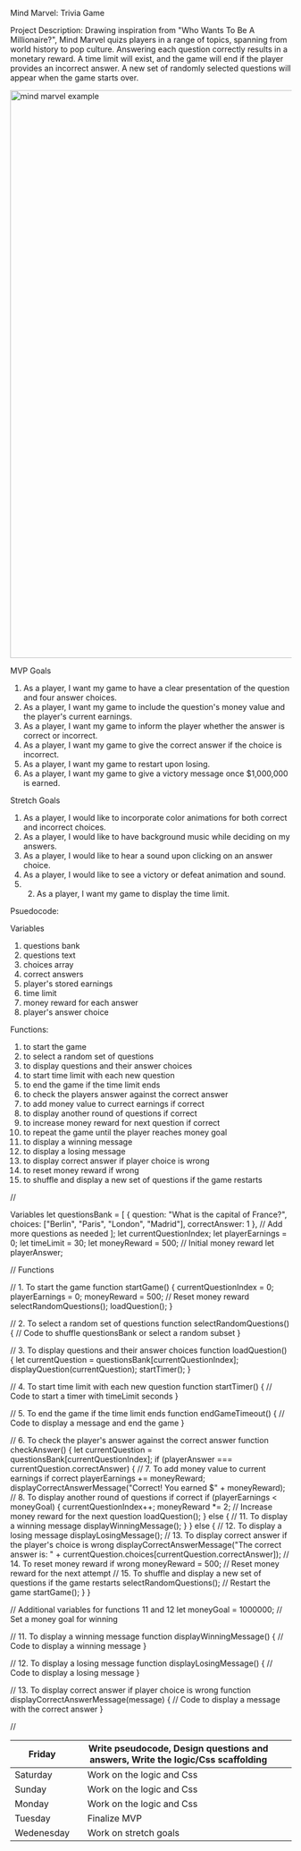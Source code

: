 Mind Marvel: Trivia Game 

Project Description: Drawing inspiration from "Who Wants To Be A Millionaire?", Mind Marvel quizs players in a range of topics, spanning from world history to pop culture. Answering each question correctly results in a monetary reward. A time limit will exist, and the game will end if the player provides an incorrect answer. A new set of randomly selected questions will appear when the game starts over.




<img width="1016" alt="mind marvel example" src="https://github.com/laurendea/Mind-Marvel/assets/152624207/33dfc8da-3e6b-497a-b8d1-0acb82a7bc6c">




MVP Goals

1. As a player, I want my game to have a clear presentation of the question and four answer choices.
2. As a player, I want my game to include the question's money value and the player's current earnings.
3. As a player, I want my game to inform the player whether the answer is correct or incorrect.
4. As a player, I want my game to give the correct answer if the choice is incorrect.
5. As a player, I want my game to restart upon losing.
6. As a player, I want my game to give a victory message once $1,000,000 is earned.

Stretch Goals

1. As a player, I would like to incorporate color animations for both correct and incorrect choices.
2. As a player, I would like to have background music while deciding on my answers.
3. As a player, I would like to hear a sound upon clicking on an answer choice.
4. As a player, I would like to see a victory or defeat animation and sound.
5. 2. As a player, I want my game to display the time limit.


Psuedocode:

Variables
1. questions bank
2. questions text
3. choices array
4. correct answers 
5. player's stored earnings
6. time limit
7. money reward for each answer
8. player's answer choice




Functions:
1. to start the game
2. to select a random set of questions
3. to display questions and their answer choices
4. to start time limit with each new question
5. to end the game if the time limit ends
6. to check the players answer against the correct answer
7. to add money value to currect earnings if correct
8. to display another round of questions if correct
9. to increase money reward for next question if correct
10. to repeat the game until the player reaches money goal
11. to display a winning message
12. to display a losing message
13. to display correct answer if player choice is wrong
14. to reset money reward if wrong
15. to shuffle and display a new set of questions if the game restarts


//

Variables
let questionsBank = [
  { question: "What is the capital of France?", choices: ["Berlin", "Paris", "London", "Madrid"], correctAnswer: 1 },
  // Add more questions as needed
];
let currentQuestionIndex;
let playerEarnings = 0;
let timeLimit = 30;
let moneyReward = 500; // Initial money reward
let playerAnswer;

// Functions

// 1. To start the game
function startGame() {
  currentQuestionIndex = 0;
  playerEarnings = 0;
  moneyReward = 500; // Reset money reward
  selectRandomQuestions();
  loadQuestion();
}

// 2. To select a random set of questions
function selectRandomQuestions() {
  // Code to shuffle questionsBank or select a random subset
}

// 3. To display questions and their answer choices
function loadQuestion() {
  let currentQuestion = questionsBank[currentQuestionIndex];
  displayQuestion(currentQuestion);
  startTimer();
}

// 4. To start time limit with each new question
function startTimer() {
  // Code to start a timer with timeLimit seconds
}

// 5. To end the game if the time limit ends
function endGameTimeout() {
  // Code to display a message and end the game
}

// 6. To check the player's answer against the correct answer
function checkAnswer() {
  let currentQuestion = questionsBank[currentQuestionIndex];
  if (playerAnswer === currentQuestion.correctAnswer) {
    // 7. To add money value to current earnings if correct
    playerEarnings += moneyReward;
    displayCorrectAnswerMessage("Correct! You earned $" + moneyReward);
    // 8. To display another round of questions if correct
    if (playerEarnings < moneyGoal) {
      currentQuestionIndex++;
      moneyReward *= 2; // Increase money reward for the next question
      loadQuestion();
    } else {
      // 11. To display a winning message
      displayWinningMessage();
    }
  } else {
    // 12. To display a losing message
    displayLosingMessage();
    // 13. To display correct answer if the player's choice is wrong
    displayCorrectAnswerMessage("The correct answer is: " + currentQuestion.choices[currentQuestion.correctAnswer]);
    // 14. To reset money reward if wrong
    moneyReward = 500; // Reset money reward for the next attempt
    // 15. To shuffle and display a new set of questions if the game restarts
    selectRandomQuestions();
    // Restart the game
    startGame();
  }
}

// Additional variables for functions 11 and 12
let moneyGoal = 1000000; // Set a money goal for winning

// 11. To display a winning message
function displayWinningMessage() {
  // Code to display a winning message
}

// 12. To display a losing message
function displayLosingMessage() {
  // Code to display a losing message
}

// 13. To display correct answer if player choice is wrong
function displayCorrectAnswerMessage(message) {
  // Code to display a message with the correct answer
}






//

| Friday     |   | Write pseudocode, Design questions and answers, Write the logic/Css scaffolding  |   |   |
|------------|---|----------------------------------------------------------------------------------|---|---|
| Saturday   |   | Work on the logic and Css                                                        |   |   |
| Sunday     |   | Work on the logic and Css                                                        |   |   |
| Monday     |   | Work on the logic and Css                                                        |   |   |
| Tuesday    |   | Finalize MVP                                                                     |   |   |
| Wedenesday |   | Work on stretch goals                                                            |   |   |                                                           |   |   |


